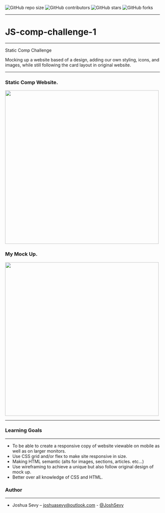 ![GitHub repo size](https://img.shields.io/github/repo-size/JoshSevy/JS-comp-challenge-1)
![GitHub contributors](https://img.shields.io/github/contributors/JoshSevy/JS-comp-challenge-1)
![GitHub stars](https://img.shields.io/github/stars/JoshSevy/RomCom?style=social)
![GitHub forks](https://img.shields.io/github/forks/JoshSevy/RomCom?style=social)

--- 
# JS-comp-challenge-1
---

Static Comp Challenge 

Mocking up a website based of a design, adding our own styling, icons, and images, while still following the card layout in original website.

---

### Static Comp Website.
<img src="https://lh3.googleusercontent.com/gooDoVXWhV7NYKekvttAulrRP10Vyacv99h71PDcKe3zi1lTHdlhOsqhM8dW75dnr74HDqiXIQb4I4b2YhgNSMD7_vy4Wuh3UIdiUWOxYYw8Wqnx71z8WrDsS9wz_tXbT7MIsuWQc1pQONKaVSpEAXuslZjSUx7ntOPgdkHw_PbLWuUoX_46gKdwQXOSjWXr8IgpdEB4qTyyh83rU0Upvey4maiGCyhkA_PHRD69u_pRcphd53sdPMeFz511IgyDjLKZ0u3d2HvVBTFG6276GPESn1cIpdnLdsa-OwfqvpWnaAzp2IhZigK7QmU_uncLu5D-0xCuR1URkjpjCx-wGMNJ_YphprXEgZlFFQKSQAQuxlXN-pTU-vTDCMXa47t2H750SIV5ZhXG8uQDG57v-P71ZQb_iBkfwDgq4stRnn8AnOccCFRO5Qqr3ZFVBSkQVmXAYLay5aypXMQHGSDm16MEFTHCpTJmjhCz4EwxRcOUt10ipv3BDkGddIBxIQzqxVFHLepyTewjeDKGCOcjm0eBHghvBx6JcIIw6Jhw3sYaH9DrnlX2rNZYQ9R5tGRvUT23Gf_bSGpo7VcsnCuCMfcJA87H5yKu1ERiHDClEwVvMIqEWvBLeFOSXxdqlj2JvPQVKyqR3zAS15wBiMc1CTVSE_VeGoJ9_vY6cGCVzloeFaFLrxh_3hplmlW_=w1318-h1238-no?authuser=0" width="500" align="center">


### My Mock Up.
<img src="https://lh3.googleusercontent.com/wjMh2FzBOqN4WmOBy7G-x2HRX1vxS-F65WOoE2C6grW-d4Qa0cJs4btJma4wn6ZWsjV-3sNsH120vt5onhzfyCehs--EbMCkSalayR_5hKmbA1V8Ek16JJer74caT8mojhy6YfrtfZP4wz_lU_DC4njbhmcr18mEQ7qNbTqpBV62youfRuXy-NPFRnhKccCXodxhdk2ue8sC8bgCdxG7zVd64p5Xs3vwJBdiMuaZvLW8kpVRshtiLo38kZH7NEs5iEXIOrT6Z3rGYLrk7jYvbGKEXBgf5tYnI_OJIXqPkZVu3I7kftwpTZD6CTCuZY7qaJhJ8SwigIOwYh6tuOO-2BY_y7ckTiTDwIBnHG515xD2uwfujgsRmo-B15lAYfsMU_HCjvCThFMlvxWdnjV5R9S9uPeOyelhWlSLx2S4TuCInZRb6fxU_SjxRKHp4fu4f_bI8QyuwYxRI-MICC2wmBxMATQSq0bZgSWNEwyieEbx0C_m47i36fPi2BOUkFflwv10EhK1U5fbws-AyvaAnuR2-M62l-wSVuU8qiUNxS1ayWHdu9K08UWrV3AGKD7K_Y_O_wedPckmb1US90wGKT4l4yq02nKRasH0_4KXdqar_Qz8AJs4gOSKs6oZ8aJfHx_-AXjCNc9RsFzgKJOPFqyXc9ZmUHGAspZ_rM4Cb4VxJ2xYCov4845t4G7r=w1384-h1276-no?authuser=0" width="500" align="center">

---

### Learning Goals
---
* To be able to create a responsive copy of website viewable on mobile as well as on larger monitors.
* Use CSS grid and/or flex to make site responsive in size.
* Making HTML semantic (alts for images, sections, articles. etc...)
* Use wireframing to achieve a unique but also follow original design of mock up.
* Better over all knowledge of CSS and HTML. 


### Author
---

* Joshua Sevy – joshuasevy@outlook.com  - [@JoshSevy](https://github.com/JoshSevy)








